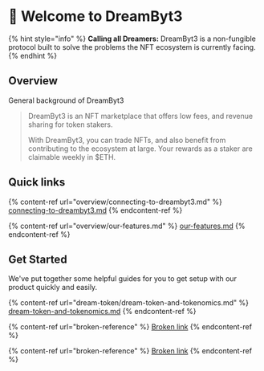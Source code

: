 # 👋 Welcome to DreamByt3

{% hint style="info" %}
**Calling all Dreamers:** DreamByt3 is a non-fungible protocol built to solve the problems the NFT ecosystem is currently facing.&#x20;
{% endhint %}

## Overview

General background of DreamByt3

> DreamByt3 is an NFT marketplace that offers low fees, and revenue sharing for token stakers.
>
> With DreamByt3, you can trade NFTs, and also benefit from contributing to the ecosystem at large. Your rewards as a staker are claimable weekly in $ETH.

## Quick links

{% content-ref url="overview/connecting-to-dreambyt3.md" %}
[connecting-to-dreambyt3.md](overview/connecting-to-dreambyt3.md)
{% endcontent-ref %}

{% content-ref url="overview/our-features.md" %}
[our-features.md](overview/our-features.md)
{% endcontent-ref %}

## Get Started

We've put together some helpful guides for you to get setup with our product quickly and easily.

{% content-ref url="dream-token/dream-token-and-tokenomics.md" %}
[dream-token-and-tokenomics.md](dream-token/dream-token-and-tokenomics.md)
{% endcontent-ref %}

{% content-ref url="broken-reference" %}
[Broken link](broken-reference)
{% endcontent-ref %}

{% content-ref url="broken-reference" %}
[Broken link](broken-reference)
{% endcontent-ref %}
